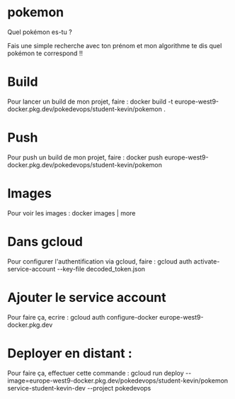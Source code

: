 # pokemon

Quel pokémon es-tu ?

Fais une simple recherche avec ton prénom et mon algorithme te dis quel pokémon te correspond !!

# Build
Pour lancer un build de mon projet, faire : docker build -t europe-west9-docker.pkg.dev/pokedevops/student-kevin/pokemon .

# Push
Pour push un build de mon projet, faire : docker push europe-west9-docker.pkg.dev/pokedevops/student-kevin/pokemon

# Images

Pour voir les images : docker images | more

# Dans gcloud
Pour configurer l'authentification via gcloud, faire : gcloud auth activate-service-account --key-file decoded_token.json

# Ajouter le service account
Pour faire ça, ecrire : gcloud auth configure-docker europe-west9-docker.pkg.dev

# Deployer en distant :

Pour faire ça, effectuer cette commande : gcloud run deploy --image=europe-west9-docker.pkg.dev/pokedevops/student-kevin/pokemon service-student-kevin-dev --project pokedevops
